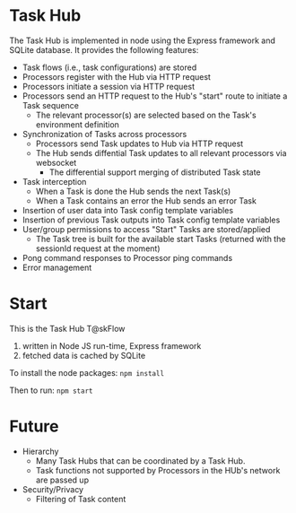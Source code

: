 # Task Hub

The Task Hub is implemented in node using the Express framework and SQLite database. It provides the following features:
* Task flows (i.e., task configurations) are stored
* Processors register with the Hub via HTTP request
* Processors initiate a session via HTTP request
* Processors send an HTTP request to the Hub's "start" route to initiate a Task sequence
  * The relevant processor(s) are selected based on the Task's environment definition
* Synchronization of Tasks across processors
  * Processors send Task updates to Hub via HTTP request
  * The Hub sends diffential Task updates to all relevant processors via websocket
    * The differential support merging of distributed Task state
* Task interception
  * When a Task is done the Hub sends the next Task(s)
  * When a Task contains an error the Hub sends an error Task
* Insertion of user data into Task config template variables
* Insertion of previous Task outputs into Task config template variables
* User/group permissions to access "Start" Tasks are stored/applied
  * The Task tree is built for the available start Tasks (returned with the sessionId request at the moment)
* Pong command responses to Processor ping commands
* Error management
# Start
This is the Task Hub T@skFlow
1. written in Node JS run-time, Express framework
2. fetched data is cached by SQLite

To install the node packages: `npm install` 

Then to run: `npm start`

# Future
* Hierarchy
  * Many Task Hubs that can be coordinated by a Task Hub.
  * Task functions not supported by Processors in the HUb's network are passed up
* Security/Privacy
  * Filtering of Task content


